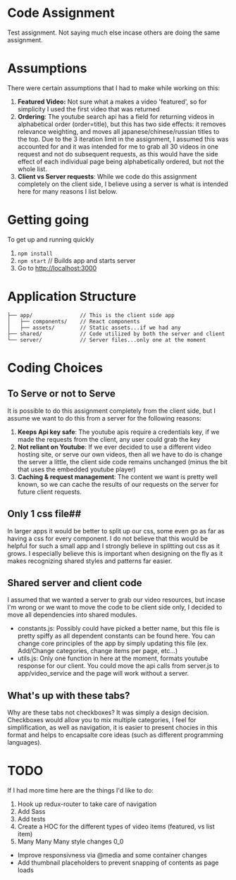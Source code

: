 # Code Assignment #
Test assignment.  Not saying much else incase others are doing the same assignment.

# Assumptions #
There were certain assumptions that I had to make while working on this:
1. **Featured Video:** Not sure what a makes a video 'featured', so for simplicity I used the first video that was returned
2. **Ordering**: The youtube search api has a field for returning videos in alphabetical order (order=title), but this has two side effects: it removes relevance weighting, and moves all japanese/chinese/russian titles to the top.  Due to the 3 iteration limit in the assignment, I assumed this was accounted for and it was intended for me to grab all 30 videos in one request and not do subsequent requests, as this would have the side effect of each individual page being alphabetically ordered, but not the whole list.
3. **Client vs Server requests**: While we code do this assignment completely on the client side, I believe using a server is what is intended here for many reasons I list below. 

# Getting going #
To get up and running quickly 
1. ```npm install```
2. ```npm start``` // Builds app and starts server
3. Go to [http://localhost:3000](http://localhost:3000)


# Application Structure #
```
├── app/               // This is the client side app
│   ├── components/    // React components
│   ├── assets/        // Static assets...if we had any
├── shared/            // Code utilized by both the server and client
└── server/            // Server files...only one at the moment
```

# Coding Choices #
## To Serve or not to Serve ##
It is possible to do this assignment completely from the client side, but I assume we want to do this from a server for the following reasons:
1. **Keeps Api key safe**: The youtube apis require a credentials key, if we made the requests from the client, any user could grab the key
2. **Not reliant on Youtube**: If we ever decided to use a different video hosting site, or serve our own videos, then all we have to do is change the server a little, the client side code remains unchanged (minus the bit that uses the embedded youtube player)
3. **Caching & request management**: The content we want is pretty well known, so we can cache the results of our requests on the server for future client requests.
## Only 1 css file##
In larger apps it would be better to split up our css, some even go as far as having a css for every component. I do not believe that this would be helpful for such a small app and I strongly believe in splitting out css as it grows.  I especially believe this is important when designing on the fly as it makes recognizing shared styles and patterns far easier. 
## Shared server and client code ##
I assumed that we wanted a server to grab our video resources, but incase I'm wrong or we want to move the code to be client side only, I decided to move all dependencies into shared modules.
- constants.js: Possibly could have picked a better name, but this file is pretty spiffy as all dependent constants can be found here. You can change core principles of the app by simply updating this file (ex. Add/Change categories, change items per page, etc...)
- utils.js: Only one function in here at the moment, formats youtube response for our client.
You could move the api calls from server.js to app/video_service and the page will work without a server.

## What's up with these tabs? ##
Why are these tabs not checkboxes?  It was simply a design decision.  Checkboxes would allow you to mix multiple categories, I feel for simplification, as well as navigation, it is easier to present chocies in this format and helps to encapsalte core ideas (such as different programming languages).

# TODO #
If I had more time here are the things I'd like to do:
1. Hook up redux-router to take care of navigation
2. Add Sass
3. Add tests
4. Create a HOC for the different types of video items (featured, vs list item)
5. Many Many Many style changes 0_0
- Improve responsivness via @media and some container changes
- Add thumbnail placeholders to prevent snapping of contents as page loads

